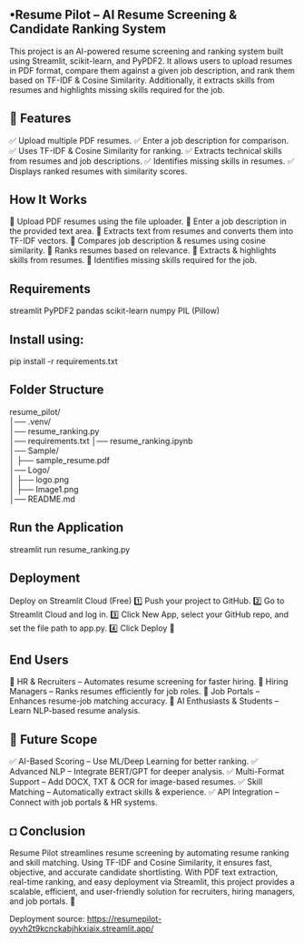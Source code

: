 •Resume Pilot – AI Resume Screening & Candidate Ranking System
----------------------------------------------------------------
This project is an AI-powered resume screening and ranking system built using Streamlit, scikit-learn, and PyPDF2. It allows users to upload resumes in PDF format, compare them against a given job description, and rank them based on TF-IDF & Cosine Similarity. Additionally, it extracts skills from resumes and highlights missing skills required for the job.

🚀 Features
--------------------
✅ Upload multiple PDF resumes.
✅ Enter a job description for comparison.
✅ Uses TF-IDF & Cosine Similarity for ranking.
✅ Extracts technical skills from resumes and job descriptions.
✅ Identifies missing skills in resumes.
✅ Displays ranked resumes with similarity scores.

How It Works
---------------------
🔹 Upload PDF resumes using the file uploader.
🔹 Enter a job description in the provided text area.
🔹 Extracts text from resumes and converts them into TF-IDF vectors.
🔹 Compares job description & resumes using cosine similarity.
🔹 Ranks resumes based on relevance.
🔹 Extracts & highlights skills from resumes.
🔹 Identifies missing skills required for the job.

Requirements
---------------
streamlit
PyPDF2
pandas
scikit-learn
numpy
PIL (Pillow)

Install using:
-----------------
pip install -r requirements.txt  

Folder Structure
----------------------
resume_pilot/  
│── .venv/  
│── resume_ranking.py  
│── requirements.txt 
│── resume_ranking.ipynb   
│── Sample/  
│   ├── sample_resume.pdf  
│── Logo/  
│   ├── logo.png  
│   ├── Image1.png  
│── README.md  


Run the Application
----------------------------

streamlit run resume_ranking.py  

Deployment
------------------
Deploy on Streamlit Cloud (Free)
1️⃣ Push your project to GitHub.
2️⃣ Go to Streamlit Cloud and log in.
3️⃣ Click New App, select your GitHub repo, and set the file path to app.py.
4️⃣ Click Deploy 🚀

End Users
-----------------
🔹 HR & Recruiters – Automates resume screening for faster hiring.
🔹 Hiring Managers – Ranks resumes efficiently for job roles.
🔹 Job Portals – Enhances resume-job matching accuracy.
🔹 AI Enthusiasts & Students – Learn NLP-based resume analysis.

🔮 Future Scope
-------------------------
✅ AI-Based Scoring – Use ML/Deep Learning for better ranking.
✅ Advanced NLP – Integrate BERT/GPT for deeper analysis.
✅ Multi-Format Support – Add DOCX, TXT & OCR for image-based resumes.
✅ Skill Matching – Automatically extract skills & experience.
✅ API Integration – Connect with job portals & HR systems.

◘ Conclusion
---------------------
Resume Pilot streamlines resume screening by automating resume ranking and skill matching. Using TF-IDF and Cosine Similarity, it ensures fast, objective, and accurate candidate shortlisting. With PDF text extraction, real-time ranking, and easy deployment via Streamlit, this project provides a scalable, efficient, and user-friendly solution for recruiters, hiring managers, and job portals. 🚀

Deployment source: https://resumepilot-oyvh2t9kcnckabjhkxiaix.streamlit.app/
